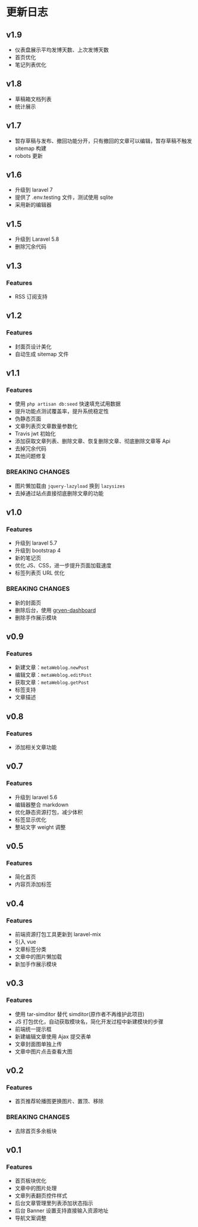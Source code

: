 # 更新日志

## v1.9

* 仪表盘展示平均发博天数、上次发博天数
* 首页优化
* 笔记列表优化

## v1.8

* 草稿箱文档列表
* 统计展示

## v1.7

* 暂存草稿与发布、撤回功能分开，只有撤回的文章可以编辑，暂存草稿不触发 sitemap 构建
* robots 更新

## v1.6

* 升级到 laravel 7
* 提供了 .env.testing 文件，测试使用 sqlite
* 采用新的编辑器

## v1.5

* 升级到 Laravel 5.8
* 删除冗余代码

## v1.3

### Features

* RSS 订阅支持

## v1.2

### Features

* 封面页设计美化
* 自动生成 sitemap 文件

## v1.1

### Features

* 使用 `php artisan db:seed` 快速填充试用数据
* 提升功能点测试覆盖率，提升系统稳定性
* 伪静态页面
* 文章列表页文章数量参数化
* Travis jwt 初始化
* 添加获取文章列表、删除文章、恢复删除文章、彻底删除文章等 Api
* 去掉冗余代码
* 其他问题修复

### BREAKING CHANGES

* 图片懒加载由 `jquery-lazyload` 换到 `lazysizes`
* 去掉通过站点直接彻底删除文章的功能

## v1.0

### Features

* 升级到 laravel 5.7
* 升级到 bootstrap 4
* 新的笔记页
* 优化 JS、CSS，进一步提升页面加载速度
* 标签列表页 URL 优化

### BREAKING CHANGES

* 新的封面页
* 删除后台，使用 [gryen-dashboard](https://github.com/itargaryen/gryen-dashboard)
* 删除手作展示模块

## v0.9

### Features

* 新建文章：`metaWeblog.newPost`
* 编辑文章：`metaWeblog.editPost`
* 获取文章：`metaWeblog.getPost`
* 标签支持
* 文章描述

## v0.8

### Features

* 添加相关文章功能

## v0.7

### Features

* 升级到 laravel 5.6
* 编辑器整合 markdown
* 优化静态资源打包，减少体积
* 标签显示优化
* 整站文字 weight 调整

## v0.5

### Features

* 简化首页
* 内容页添加标签

## v0.4

### Features

* 前端资源打包工具更新到 laravel-mix
* 引入 vue
* 文章标签分类
* 文章中的图片懒加载
* 新加手作展示模块

## v0.3

### Features

* 使用 tar-simditor 替代 simditor(原作者不再维护此项目)
* JS 打包优化，自动获取模块名，简化开发过程中新建模块的步骤
* 前端统一提示框
* 新建编辑文章使用 Ajax 提交表单
* 文章封面图单独上传
* 文章中图片点击查看大图

## v0.2

### Features

* 首页推荐轮播图更换图片、置顶、移除

### BREAKING CHANGES

* 去除首页多余板块

## v0.1

### Features

* 首页板块优化
* 文章中的图片处理
* 文章列表翻页控件样式
* 后台文章管理里列表添加状态指示
* 后台 Banner 设置支持直接输入资源地址
* 导航文案调整
